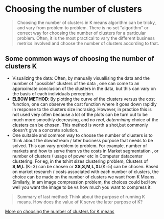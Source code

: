 # Choosing the number of clusters

> Choosing the number of clusters in K means algorithm can be tricky, and vary from problem to problem. There is no set "algorithm" or correct way for choosing the number of clusters for a particular problem. Often, it is the most practical to vary the different business metrics involved and choose the number of clusters according to that.


## Some common ways of choosing the number of clusters K

* Visualizing the data: Often, by manually visuallising  the data and the number of "possible" clusters of the data , one can come to an approximate conclusion of the clusters in the data, but this can vary on the basis of each individuals perception.
* **ELBOW METHOD**: By plotting the curve of the clusters versus the cost function, one can observe the cost function where it goes down rapidly in response to the clusters size incrasing. However, in practice this is not used very often because a lot of the plots can be turn out to be much more smoothly decreasing, and no *real, determining* choice of the clusters can be chosen. This method is worth a shot,but commonly doesn't give a concrete solution.
* One suitable and common way to choose the number of clusters is to think about the downstream / later business purpose that needs to be solved. This can vary problem to problem. For example, number of markets and how to serve them vs the costs in Market segmentation , or number of clusters / usage of power etc in Computer datacenter clustering. For eg, in the tshirt sizes clustering problem, Clusters of **S,M,L** (K=3) can be chosen or **XS,S,M,L,XL**(K=5) can be chosen. Based on market research / costs associated with each number of clusters, the choice can be made on the number of clusters we want from K Means. Similarly, in am image compression problem, the choices could be:How well you want the image to be vs how much you want to compress it. 

> Summary of last method: Think about the purpose of running K means. How does the value of K serve the later purpose of K?


[More on choosing the number of clusters for K means](https://www.coursera.org/learn/machine-learning/lecture/Ks0E9/choosing-the-number-of-clusters)